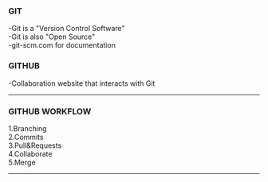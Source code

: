 ### GIT

-Git is a "Version Control Software"<br>
-Git is also "Open Source"<br>
-git-scm.com for documentation<br>

### GITHUB 

-Collaboration website that interacts with Git<br>

----------


### GITHUB WORKFLOW

1.Branching<br>
2.Commits<br>
3.Pull&Requests<br>
4.Collaborate<br>
5.Merge<br>


------

  




